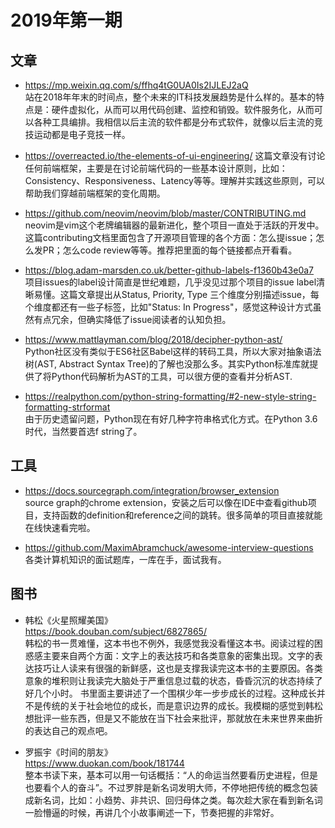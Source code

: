 # 2019年第一期

## 文章
- https://mp.weixin.qq.com/s/ffhq4tG0UA0Is2IJLEJ2aQ  
站在2018年年末的时间点，整个未来的IT科技发展趋势是什么样的。基本的特点是：硬件虚拟化，从而可以用代码创建、监控和销毁。软件服务化，从而可以各种工具编排。我相信以后主流的软件都是分布式软件，就像以后主流的竞技运动都是电子竞技一样。

- https://overreacted.io/the-elements-of-ui-engineering/ 
这篇文章没有讨论任何前端框架，主要是在讨论前端代码的一些基本设计原则，比如：Consistency、Responsiveness、Latency等等。理解并实践这些原则，可以帮助我们穿越前端框架的变化周期。

- https://github.com/neovim/neovim/blob/master/CONTRIBUTING.md 
neovim是vim这个老牌编辑器的最新进化，整个项目一直处于活跃的开发中。这篇contributing文档里面包含了开源项目管理的各个方面：怎么提issue；怎么发PR；怎么code review等等。推荐把里面的每个链接都点开看看。

- https://blog.adam-marsden.co.uk/better-github-labels-f1360b43e0a7  
项目issues的label设计简直是世纪难题，几乎没见过那个项目的issue label清晰易懂。这篇文章提出从Status, Priority, Type 三个维度分别描述issue，每个维度都还有一些子标签，比如"Status: In Progress"，感觉这种设计方式虽然有点冗余，但确实降低了issue阅读者的认知负担。

- https://www.mattlayman.com/blog/2018/decipher-python-ast/  
Python社区没有类似于ES6社区Babel这样的转码工具，所以大家对抽象语法树(AST, Abstract Syntax Tree)的了解也没那么多。其实Python标准库就提供了将Python代码解析为AST的工具，可以很方便的查看并分析AST.

- https://realpython.com/python-string-formatting/#2-new-style-string-formatting-strformat  
由于历史遗留问题，Python现在有好几种字符串格式化方式。在Python 3.6时代，当然要首选f string了。

## 工具
- https://docs.sourcegraph.com/integration/browser_extension  
source graph的chrome extension，安装之后可以像在IDE中查看github项目，支持函数的definition和reference之间的跳转。很多简单的项目直接就能在线快速看完啦。

- https://github.com/MaximAbramchuck/awesome-interview-questions  
各类计算机知识的面试题库，一库在手，面试我有。


## 图书
- 韩松《火星照耀美国》  
https://book.douban.com/subject/6827865/  
韩松的书一贯难懂，这本书也不例外，我感觉我没看懂这本书。阅读过程的困惑感主要来自两个方面：文字上的表达技巧和各类意象的密集出现。文字的表达技巧让人读来有很强的新鲜感，这也是支撑我读完这本书的主要原因。各类意象的堆积则让我读完大脑处于严重信息过载的状态，昏昏沉沉的状态持续了好几个小时。
书里面主要讲述了一个围棋少年一步步成长的过程。这种成长并不是传统的关于社会地位的成长，而是意识边界的成长。我模糊的感觉到韩松想批评一些东西，但是又不能放在当下社会来批评，那就放在未来世界来曲折的表达自己的观点吧。


- 罗振宇《时间的朋友》  
https://www.duokan.com/book/181744  
整本书读下来，基本可以用一句话概括：“人的命运当然要看历史进程，但是也要看个人的奋斗”。不过罗胖是新名词发明大师，不停地把传统的概念包装成新名词，比如：小趋势、非共识、回归母体之类。每次趁大家在看到新名词一脸懵逼的时候，再讲几个小故事阐述一下，节奏把握的非常好。


